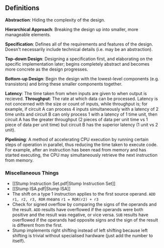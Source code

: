 ## Definitions
**Abstraction**: Hiding the complexity of the design.

**Hierarchical Approach**: Breaking the design up into smaller, more manageable elements.

**Specification**: Defines all of the requirements and features of the design. Doesn't necessarily include technical details (i.e. may be an abstraction).

**Top-down Design**: Designing a specification first, and elaborating on the specific implementation later; begins completely abstract and becomes more concrete as the design progresses.

**Bottom-up Design**: Begin the design with the lowest-level components (e.g. transistors) and bring these smaller components together.

**Latency**: The time taken from when inputs are given to when output is recieved.
**Throughput**: The rate at which data can be processed.
Latency is not concerned with the size or count of inputs, while throughput is; for example, if circuit A can process 4 inputs simultaneously with a latency of 2 time units and circuit B can only process 1 with a latency of 1 time unit, then circuit A has the greater throughput (2 pieces of data per unit time vs 1 piece of data per unit time) but circuit B has the superior latency (1 unit vs 2 unit).

**Pipelining**: A method of accelerating CPU execution by running certain steps of operation in parallel, thus reducing the time taken to execute code. For example, after an instruction has been read from memory and has started executing, the CPU may simultaneously retrieve the next instruction from memory.

### Miscellaneous Things
- [[Stump Instruction Set.pdf|Stump Instruction Set]]
- [[Stump ISA.pdf|Stump ISA]]
- The shift on a type 1 instruction applies to the first source operand. 
	`ADD r1, r2, r3, ROR` means `r1 = ROR(r2) + r3`
- Check for signed overflow by comparing the signs of the operands and the result. `ADD` results have overflowed if the operands were both positive and the result was negative, or vice versa. `SUB` results have overflowed if the operands had opposite signs and the sign of the result is different from the first.
- Stump implements right shifting instead of left shifting because left shifting is trivial without specialised hardware (just add the number to itself).